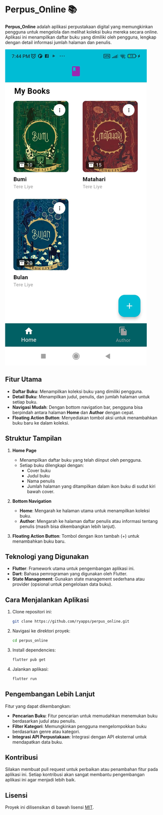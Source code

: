 # Perpus_Online 📚

**Perpus_Online** adalah aplikasi perpustakaan digital yang memungkinkan pengguna untuk mengelola dan melihat koleksi buku mereka secara online. Aplikasi ini menampilkan daftar buku yang dimiliki oleh pengguna, lengkap dengan detail informasi jumlah halaman dan penulis.

![Desain Aplikasi](assets/img/ss_perpus.jpg)

## Fitur Utama

- **Daftar Buku**: Menampilkan koleksi buku yang dimiliki pengguna.
- **Detail Buku**: Menampilkan judul, penulis, dan jumlah halaman untuk setiap buku.
- **Navigasi Mudah**: Dengan bottom navigation bar, pengguna bisa berpindah antara halaman **Home** dan **Author** dengan cepat.
- **Floating Action Button**: Menyediakan tombol aksi untuk menambahkan buku baru ke dalam koleksi.

## Struktur Tampilan

1. **Home Page**

   - Menampilkan daftar buku yang telah diinput oleh pengguna.
   - Setiap buku dilengkapi dengan:
     - Cover buku
     - Judul buku
     - Nama penulis
     - Jumlah halaman yang ditampilkan dalam ikon buku di sudut kiri bawah cover.

2. **Bottom Navigation**

   - **Home**: Mengarah ke halaman utama untuk menampilkan koleksi buku.
   - **Author**: Mengarah ke halaman daftar penulis atau informasi tentang penulis (masih bisa dikembangkan lebih lanjut).

3. **Floating Action Button**: Tombol dengan ikon tambah (+) untuk menambahkan buku baru.

## Teknologi yang Digunakan

- **Flutter**: Framework utama untuk pengembangan aplikasi ini.
- **Dart**: Bahasa pemrograman yang digunakan oleh Flutter.
- **State Management**: Gunakan state management sederhana atau provider (opsional untuk pengelolaan data buku).

## Cara Menjalankan Aplikasi

1. Clone repositori ini:
   ```bash
   git clone https://github.com/ryapps/perpus_online.git
   ```
2. Navigasi ke direktori proyek:
   ```bash
   cd perpus_online
   ```
3. Install dependencies:
   ```bash
   flutter pub get
   ```
4. Jalankan aplikasi:
   ```bash
   flutter run
   ```

## Pengembangan Lebih Lanjut

Fitur yang dapat dikembangkan:

- **Pencarian Buku**: Fitur pencarian untuk memudahkan menemukan buku berdasarkan judul atau penulis.
- **Filter Kategori**: Memungkinkan pengguna mengelompokkan buku berdasarkan genre atau kategori.
- **Integrasi API Perpustakaan**: Integrasi dengan API eksternal untuk mendapatkan data buku.

## Kontribusi

Silakan membuat pull request untuk perbaikan atau penambahan fitur pada aplikasi ini. Setiap kontribusi akan sangat membantu pengembangan aplikasi ini agar menjadi lebih baik.

## Lisensi

Proyek ini dilisensikan di bawah lisensi [MIT](LICENSE).
